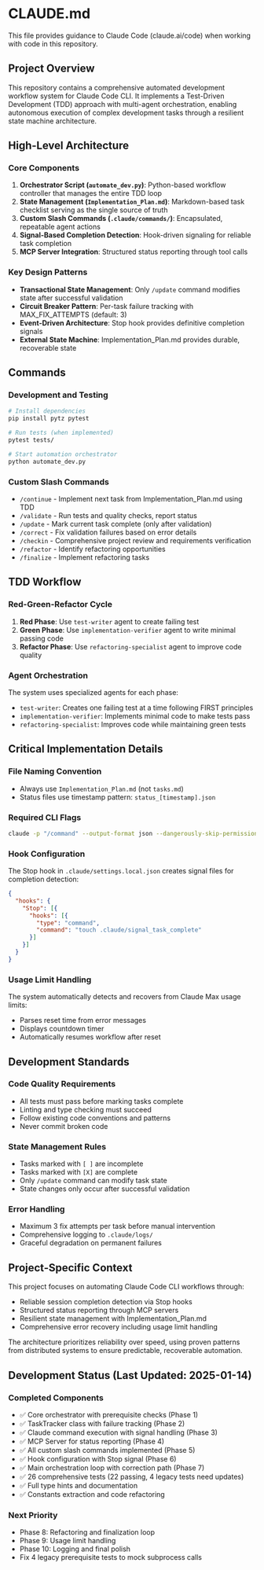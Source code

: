 # CLAUDE.md

This file provides guidance to Claude Code (claude.ai/code) when working with code in this repository.

## Project Overview

This repository contains a comprehensive automated development workflow system for Claude Code CLI. It implements a Test-Driven Development (TDD) approach with multi-agent orchestration, enabling autonomous execution of complex development tasks through a resilient state machine architecture.

## High-Level Architecture

### Core Components

1. **Orchestrator Script (`automate_dev.py`)**: Python-based workflow controller that manages the entire TDD loop
2. **State Management (`Implementation_Plan.md`)**: Markdown-based task checklist serving as the single source of truth
3. **Custom Slash Commands (`.claude/commands/`)**: Encapsulated, repeatable agent actions
4. **Signal-Based Completion Detection**: Hook-driven signaling for reliable task completion
5. **MCP Server Integration**: Structured status reporting through tool calls

### Key Design Patterns

- **Transactional State Management**: Only `/update` command modifies state after successful validation
- **Circuit Breaker Pattern**: Per-task failure tracking with MAX_FIX_ATTEMPTS (default: 3)
- **Event-Driven Architecture**: Stop hook provides definitive completion signals
- **External State Machine**: Implementation_Plan.md provides durable, recoverable state

## Commands

### Development and Testing

```bash
# Install dependencies
pip install pytz pytest

# Run tests (when implemented)
pytest tests/

# Start automation orchestrator
python automate_dev.py
```

### Custom Slash Commands

- `/continue` - Implement next task from Implementation_Plan.md using TDD
- `/validate` - Run tests and quality checks, report status
- `/update` - Mark current task complete (only after validation)
- `/correct` - Fix validation failures based on error details
- `/checkin` - Comprehensive project review and requirements verification
- `/refactor` - Identify refactoring opportunities
- `/finalize` - Implement refactoring tasks

## TDD Workflow

### Red-Green-Refactor Cycle

1. **Red Phase**: Use `test-writer` agent to create failing test
2. **Green Phase**: Use `implementation-verifier` agent to write minimal passing code
3. **Refactor Phase**: Use `refactoring-specialist` agent to improve code quality

### Agent Orchestration

The system uses specialized agents for each phase:
- `test-writer`: Creates one failing test at a time following FIRST principles
- `implementation-verifier`: Implements minimal code to make tests pass
- `refactoring-specialist`: Improves code while maintaining green tests

## Critical Implementation Details

### File Naming Convention
- Always use `Implementation_Plan.md` (not `tasks.md`)
- Status files use timestamp pattern: `status_[timestamp].json`

### Required CLI Flags
```bash
claude -p "/command" --output-format json --dangerously-skip-permissions
```

### Hook Configuration
The Stop hook in `.claude/settings.local.json` creates signal files for completion detection:
```json
{
  "hooks": {
    "Stop": [{
      "hooks": [{
        "type": "command",
        "command": "touch .claude/signal_task_complete"
      }]
    }]
  }
}
```

### Usage Limit Handling
The system automatically detects and recovers from Claude Max usage limits:
- Parses reset time from error messages
- Displays countdown timer
- Automatically resumes workflow after reset

## Development Standards

### Code Quality Requirements
- All tests must pass before marking tasks complete
- Linting and type checking must succeed
- Follow existing code conventions and patterns
- Never commit broken code

### State Management Rules
- Tasks marked with `[ ]` are incomplete
- Tasks marked with `[X]` are complete
- Only `/update` command can modify task state
- State changes only occur after successful validation

### Error Handling
- Maximum 3 fix attempts per task before manual intervention
- Comprehensive logging to `.claude/logs/`
- Graceful degradation on permanent failures

## Project-Specific Context

This project focuses on automating Claude Code CLI workflows through:
- Reliable session completion detection via Stop hooks
- Structured status reporting through MCP servers
- Resilient state management with Implementation_Plan.md
- Comprehensive error recovery including usage limit handling

The architecture prioritizes reliability over speed, using proven patterns from distributed systems to ensure predictable, recoverable automation.

## Development Status (Last Updated: 2025-01-14)

### Completed Components
- ✅ Core orchestrator with prerequisite checks (Phase 1)
- ✅ TaskTracker class with failure tracking (Phase 2)  
- ✅ Claude command execution with signal handling (Phase 3)
- ✅ MCP Server for status reporting (Phase 4)
- ✅ All custom slash commands implemented (Phase 5)
- ✅ Hook configuration with Stop signal (Phase 6)
- ✅ Main orchestration loop with correction path (Phase 7)
- ✅ 26 comprehensive tests (22 passing, 4 legacy tests need updates)
- ✅ Full type hints and documentation
- ✅ Constants extraction and code refactoring

### Next Priority
- Phase 8: Refactoring and finalization loop
- Phase 9: Usage limit handling
- Phase 10: Logging and final polish
- Fix 4 legacy prerequisite tests to mock subprocess calls